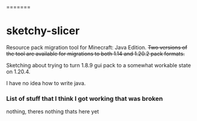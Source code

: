 =======
# sketchy-slicer
Resource pack migration tool for Minecraft: Java Edition.
<s>Two versions of the tool are available for migrations to both 1.14 and 1.20.2 pack formats. </s> 

Sketching about trying to turn 1.8.9 gui pack to a somewhat workable state on 1.20.4.

I have no idea how to write java.

### List of stuff that I think I got working that was broken

nothing, theres nothing thats here yet
